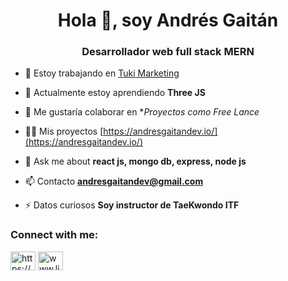 <h1 align="center">Hola 👋, soy Andrés Gaitán</h1>
<h3 align="center">Desarrollador web full stack MERN</h3>


- 🔭 Estoy trabajando en [Tuki Marketing](https://www.tukimarketing.com/)

- 🌱 Actualmente estoy aprendiendo **Three JS**

- 👯 Me gustaría colaborar en **Proyectos como Free Lance*

- 👨‍💻 Mis proyectos [https://andresgaitandev.io/](https://andresgaitandev.io/)

- 💬 Ask me about **react js, mongo db, express, node js**

- 📫 Contacto **andresgaitandev@gmail.com**

- ⚡ Datos curiosos **Soy instructor de TaeKwondo ITF**

<h3 align="left">Connect with me:</h3>
<p align="left">
<a href="https://dev.to/https://andresgaitandev.io/" target="blank"><img align="center" src="https://raw.githubusercontent.com/rahuldkjain/github-profile-readme-generator/master/src/images/icons/Social/devto.svg" alt="https://andresgaitandev.io/" height="30" width="40" /></a>
<a href="https://linkedin.com/in/www.linkedin.com/in/andrés-david-gaitán" target="blank"><img align="center" src="https://raw.githubusercontent.com/rahuldkjain/github-profile-readme-generator/master/src/images/icons/Social/linked-in-alt.svg" alt="www.linkedin.com/in/andrés-david-gaitán" height="30" width="40" /></a>
</p>

